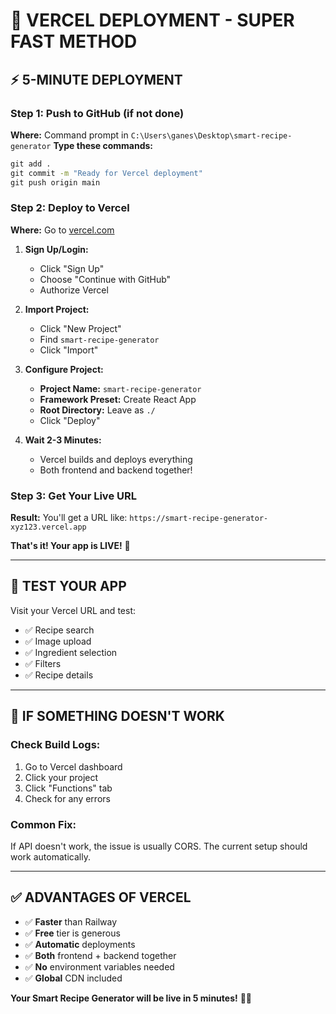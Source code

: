 # 🚀 **VERCEL DEPLOYMENT - SUPER FAST METHOD**

## ⚡ **5-MINUTE DEPLOYMENT**

### Step 1: Push to GitHub (if not done)
**Where:** Command prompt in `C:\Users\ganes\Desktop\smart-recipe-generator`
**Type these commands:**
```cmd
git add .
git commit -m "Ready for Vercel deployment"
git push origin main
```

### Step 2: Deploy to Vercel
**Where:** Go to [vercel.com](https://vercel.com)

1. **Sign Up/Login:**
   - Click "Sign Up"
   - Choose "Continue with GitHub"
   - Authorize Vercel

2. **Import Project:**
   - Click "New Project"
   - Find `smart-recipe-generator`
   - Click "Import"

3. **Configure Project:**
   - **Project Name:** `smart-recipe-generator`
   - **Framework Preset:** Create React App
   - **Root Directory:** Leave as `./`
   - Click "Deploy"

4. **Wait 2-3 Minutes:**
   - Vercel builds and deploys everything
   - Both frontend and backend together!

### Step 3: Get Your Live URL
**Result:** You'll get a URL like:
`https://smart-recipe-generator-xyz123.vercel.app`

**That's it! Your app is LIVE!** 🎉

---

## 🧪 **TEST YOUR APP**

Visit your Vercel URL and test:
- ✅ Recipe search
- ✅ Image upload
- ✅ Ingredient selection
- ✅ Filters
- ✅ Recipe details

---

## 🔧 **IF SOMETHING DOESN'T WORK**

### Check Build Logs:
1. Go to Vercel dashboard
2. Click your project
3. Click "Functions" tab
4. Check for any errors

### Common Fix:
If API doesn't work, the issue is usually CORS. The current setup should work automatically.

---

## ✅ **ADVANTAGES OF VERCEL**
- ✅ **Faster** than Railway
- ✅ **Free** tier is generous
- ✅ **Automatic** deployments
- ✅ **Both** frontend + backend together
- ✅ **No** environment variables needed
- ✅ **Global** CDN included

**Your Smart Recipe Generator will be live in 5 minutes!** 🍳✨
